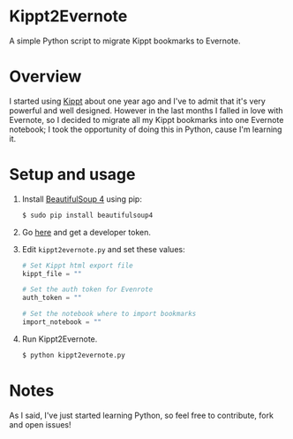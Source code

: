 Kippt2Evernote
==============

A simple Python script to migrate Kippt bookmarks to Evernote.

Overview
========

I started using [Kippt](https://kippt.com/) about one year ago and I've to admit that it's very powerful and well designed. However in the last months I falled in love with Evernote, so I decided to migrate all my Kippt bookmarks into one Evernote notebook; I took the opportunity of doing this in Python, cause I'm learning it.

Setup and usage
===============
1. Install [BeautifulSoup 4](http://www.crummy.com/software/BeautifulSoup/) using pip:

    ```bash
    $ sudo pip install beautifulsoup4
    ```
2. Go [here](https://www.evernote.com/api/DeveloperToken.action) and get a developer token.
3. Edit ```kippt2evernote.py``` and set these values:

    ```python
    # Set Kippt html export file
    kippt_file = ""

    # Set the auth token for Evenrote
    auth_token = ""

    # Set the notebook where to import bookmarks
    import_notebook = ""
    ```
4. Run Kippt2Evernote.

    ```bash
    $ python kippt2evernote.py
    ```

Notes
=====

As I said, I've just started learning Python, so feel free to contribute, fork and open issues!




